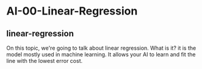 # AI-00-Linear-Regression

## linear-regression

On this topic, we're going to talk about linear regression. What is it? it is the model mostly used in machine learning. It allows your AI to learn and fit the line with the lowest error cost.

